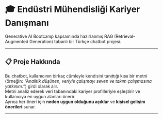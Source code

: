 # 🎓 Endüstri Mühendisliği Kariyer Danışmanı

Generative AI Bootcamp kapsamında hazırlanmış RAG (Retrieval-Augmented Generation) tabanlı bir Türkçe chatbot projesi.

---

## 📋 Proje Hakkında

Bu chatbot, kullanıcının birkaç cümleyle kendisini tanıttığı kısa bir metni 
(örneğin: *“Analitik düşünen, veriyle çalışmayı seven ve takım çalışmasına yatkınım.”*) 
girdi olarak alır.  
Metni analiz ederek veri tabanındaki kariyer profilleriyle eşleştirir ve kullanıcıya en uygun alanları önerir.  
Ayrıca her öneri için **neden uygun olduğunu açıklar** ve **kişisel gelişim önerileri** sunar.

---
